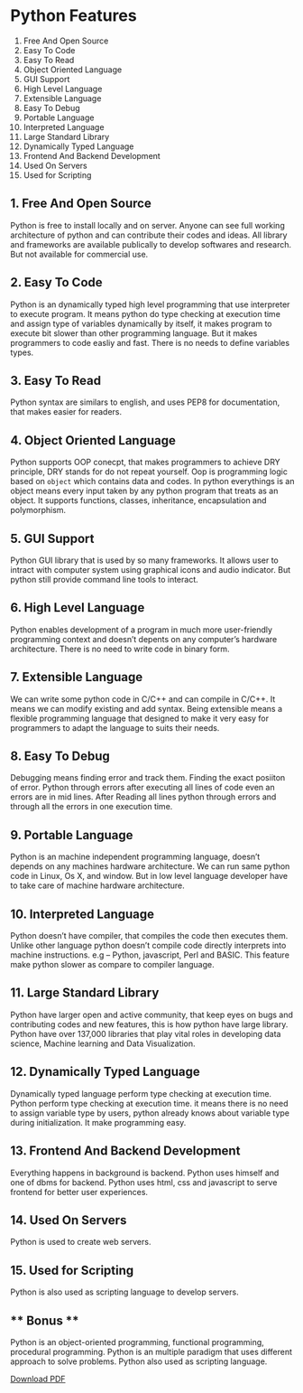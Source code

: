 # Python Features

 1. Free And Open Source
 2. Easy To Code
 3. Easy To Read
 4. Object Oriented Language
 5. GUI Support
 6. High Level Language
 7. Extensible Language
 8. Easy To Debug
 9. Portable Language
10. Interpreted Language
11. Large Standard Library
12. Dynamically Typed Language
13. Frontend And Backend Development
14. Used On Servers
15. Used for Scripting

##  1. Free And Open Source
Python is free to install locally and on server. Anyone can see full working architecture of python and can contribute their codes and ideas. All library and frameworks are available publically  to develop softwares and research. But not available for commercial use.

##  2. Easy To Code
Python is an dynamically typed high level programming that use interpreter to execute program. It means python do type checking at execution time and assign type of variables dynamically by itself, it makes program to execute bit slower than other programming language. But it makes programmers to code easliy and fast. There is no needs to define variables types.

##  3. Easy To Read
Python syntax are similars to english, and uses PEP8 for documentation, that makes easier for readers.

##  4. Object Oriented Language
Python supports OOP conecpt, that makes programmers to achieve DRY principle, DRY stands for do not repeat yourself. Oop is programming logic based on `object`  which contains data and codes. In python everythings is an object means every input taken by any python program that treats as an object. It supports functions, classes, inheritance, encapsulation and polymorphism.

##   5. GUI Support
Python GUI library that is used by so many frameworks. It allows user to intract with computer system using graphical icons and audio indicator. But python still provide command line tools to interact.

##    6. High Level Language
Python enables development of a program in much more user-friendly programming context and doesn’t depents on any computer’s hardware architecture. There is no need to write code in binary form. 

##   7. Extensible Language
We can write some python code in C/C++ and can compile in C/C++. It means we can modify existing and add syntax. Being extensible means a flexible programming language that designed to  make it very easy for programmers to adapt the language to suits their needs.

##   8. Easy To Debug
Debugging means finding error and track them. Finding the exact posiiton of error. Python through errors after executing all lines of code even an errors are in mid lines. After Reading all lines python through errors and through all the errors in one execution time.

##    9. Portable Language
Python is an machine independent programming language, doesn’t depends on any machines hardware architecture. We can run same python code in Linux, Os X, and window. But in low level language developer have to take care of machine hardware architecture.

##  10. Interpreted Language
Python doesn’t have compiler, that compiles the code then executes them. Unlike other language python doesn’t compile code directly interprets into machine instructions. e.g – Python, javascript, Perl and BASIC. This feature make python slower as compare to compiler language.

##   11. Large Standard Library
Python have larger open and active community, that keep eyes on bugs and contributing codes and new features, this is how python have large library. Python have over 137,000 libraries that play vital roles in developing data science, Machine learning and Data Visualization.

##   12. Dynamically Typed Language
Dynamically typed language perform type checking at execution time. Python perform type checking at execution time. it means there is no need to assign variable type by users, python already knows about variable type during initialization. It make programming easy.

##   13. Frontend And Backend Development
Everything happens in background is backend. Python uses himself and one of dbms for backend. Python uses html, css and javascript to serve frontend for better user experiences.

##  14. Used On Servers
Python is used to create web servers.

##   15. Used for Scripting
Python is also used as scripting language to develop servers.

##  ** Bonus **
Python is an object-oriented programming, functional programming, procedural programming. Python is an multiple paradigm that uses different approach to solve problems. Python also used as scripting language. 



[Download PDF](https://bit.ly/3eJ7k3j)



